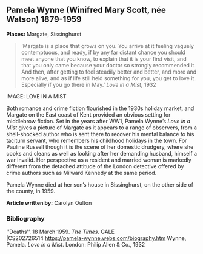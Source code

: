 ## Pamela Wynne (Winifred Mary Scott, née Watson) 1879-1959

**Places:** Margate, Sissinghurst 

>‘Margate is a place that grows on you. You arrive at it feeling vaguely contemptuous, and ready, if by any far distant chance you should meet anyone that you know, to explain that it is your first visit, and that you only came because your doctor so strongly recommended it. And then, after getting to feel steadily better and better, and more and more alive, and as if life still held something for you, you get to love it. Especially if you go there in May.’
	_Love in a Mist_, 1932

IMAGE: LOVE IN A MIST

Both romance and crime fiction flourished in the 1930s holiday market, and Margate on the 
East coast of Kent provided an obvious setting for middlebrow fiction. Set in the years after 
WW1, Pamela Wynne’s _Love in a Mist_ gives a picture of Margate as it appears to a range of 
observers, from a shell-shocked author who is sent there to recover his mental balance to his 
taciturn servant, who remembers his childhood holidays in the town. For Pauline Russell though 
it is the scene of her domestic drudgery, where she cooks and cleans as well as looking after her 
demanding husband, himself a war invalid. Her perspective as a resident and married woman is 
markedly different from the detached attitude of the London detective offered by crime 
authors such as Milward Kennedy at the same period. 

Pamela Wynne died at her son’s house in Sissinghurst, on the other side of the county, in 1959.

**Article written by:** Carolyn Oulton

### Bibliography 
'’Deaths'’. 18 March 1959. _The Times_. GALE   
|CS202726514
https://pamela-wynne.webs.com/biography.htm
Wynne, Pamela. _Love in a Mist_. London: Philip Allen & Co., 1932


<!--stackedit_data:
eyJoaXN0b3J5IjpbMTMzMzY2NDk2XX0=
-->